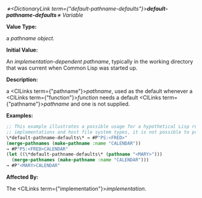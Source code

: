 *∗<DictionaryLink  term={"default-pathname-defaults"}><b>*default-pathname-defaults*</b></DictionaryLink>∗ Variable* 



**Value Type:** 



a *pathname object*. 



**Initial Value:** 



An *implementation-dependent pathname*, typically in the working directory that was current when Common Lisp was started up. 



**Description:** 



a <ClLinks  term={"pathname"}><i>pathname</i></ClLinks>, used as the default whenever a <ClLinks  term={"function"}><i>function</i></ClLinks> needs a default <ClLinks  term={"pathname"}><i>pathname</i></ClLinks> and one is not supplied. 



**Examples:**
```lisp
;; This example illustrates a possible usage for a hypothetical Lisp running on a ;; DEC TOPS-20 file system. Since pathname conventions vary between Lisp 
;; implementations and host file system types, it is not possible to provide a ;; general-purpose, conforming example. 
\*default-pathname-defaults\* → #P"PS:<FRED>" 
(merge-pathnames (make-pathname :name "CALENDAR")) 
→ #P"PS:<FRED>CALENDAR" 
(let ((\*default-pathname-defaults\* (pathname "<MARY>"))) 
  (merge-pathnames (make-pathname :name "CALENDAR"))) 
→ #P"<MARY>CALENDAR" 
```
**Affected By:** 



The <ClLinks  term={"implementation"}><i>implementation</i></ClLinks>. 



